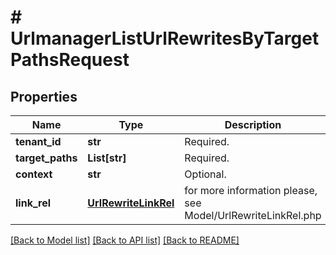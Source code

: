 # # UrlmanagerListUrlRewritesByTargetPathsRequest


## Properties 


Name | Type | Description | Notes
------------ | ------------- | ------------- | -------------
**tenant_id**| **str** | Required.  | [optional]
**target_paths**| **List[str]** | Required.  | [optional]
**context**| **str** | Optional.  | [optional]
**link_rel**| [**UrlRewriteLinkRel**](UrlRewriteLinkRel.md) |  for more information please, see Model/UrlRewriteLinkRel.php  | [optional]


[[Back to Model list]](../../README.md#models) [[Back to API list]](../../README.md#endpoints) [[Back to README]](../../README.md)

